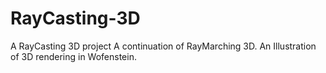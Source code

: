 # RayCasting-3D

A RayCasting 3D project
A continuation of RayMarching 3D. An Illustration of 3D rendering in Wofenstein. 
